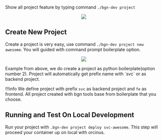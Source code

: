 Show all project feature by typing command `./bgn-dev project` 
<p align="center">
    <img src="../img/bgndev-project.png">
</p>


## Create New Project
Create a project is very easy, use command `./bgn-dev project new awesome`.
You will guided with command prompt boilerplate option.  
<p align="center">
    <img src="../img/bgndev-new-awesome.gif">
</p>
Example from above, we do create a project as python boilerplate(option number 2).
Project will automatically get prefix name with `svc` or as backend project. 

!!!info
	We define project with prefix `svc` as backend project and `fe` as frontend.
	All project created with bgn tools base from boilerplate that you choose.


## Running and Test On Local Development
Run your project with `.bgn-dev project deploy svc-awesome`. 
This step will proceed your container up on local with orcinus.

